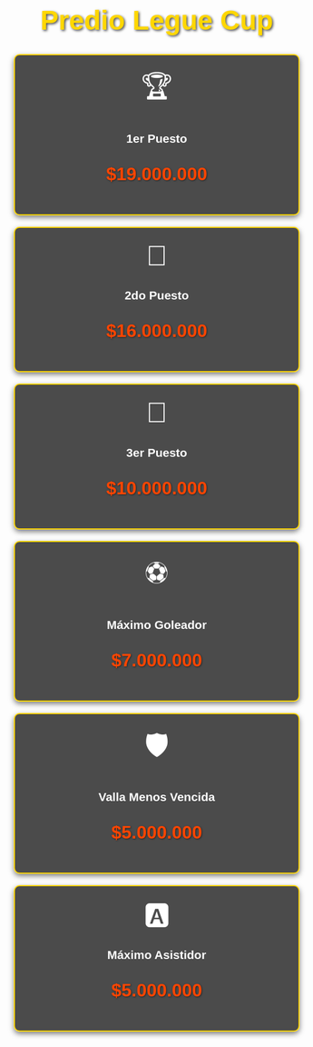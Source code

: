 <!DOCTYPE html>
<html lang="es">
<head>
    <meta charset="UTF-8">
    <meta name="viewport" content="width=device-width, initial-scale=1.0">
    <title>Predio Legue Cup</title>
    <style>
        body {
            font-family: 'Arial', sans-serif;
            background-image: url('https://example.com/futbol-background.jpg'); /* Cambia esto por una imagen de fondo relacionada con el fútbol */
            background-size: cover;
            color: #fff;
            text-align: center;
            padding: 50px;
            margin: 0;
        }
        h1 {
            color: #FFD700;
            font-size: 48px;
            text-shadow: 2px 2px 4px rgba(0, 0, 0, 0.7);
        }
        .premio {
            background-color: rgba(0, 0, 0, 0.7);
            border: 2px solid #FFD700;
            border-radius: 10px;
            padding: 20px;
            margin: 20px 0;
            box-shadow: 0 4px 10px rgba(0, 0, 0, 0.5);
            transition: transform 0.3s;
        }
        .premio:hover {
            transform: scale(1.05);
        }
        .cantidad {
            font-size: 32px;
            font-weight: bold;
            color: #FF4500;
            text-shadow: 1px 1px 3px rgba(0, 0, 0, 0.5);
        }
        .icono {
            font-size: 50px;
            margin-bottom: 10px;
        }
    </style>
</head>
<body>
    <h1>Predio Legue Cup</h1>
    <div class="premio">
        <div class="icono">🏆</div>
        <h2>1er Puesto</h2>
        <p class="cantidad">$19.000.000</p>
    </div>
    <div class="premio">
        <div class="icono">🥈</div>
        <h2>2do Puesto</h2>
        <p class="cantidad">$16.000.000</p>
    </div>
    <div class="premio">
        <div class="icono">🥉</div>
        <h2>3er Puesto</h2>
        <p class="cantidad">$10.000.000</p>
    </div>
    <div class="premio">
        <div class="icono">⚽</div>
        <h2>Máximo Goleador</h2>
        <p class="cantidad">$7.000.000</p>
    </div>
    <div class="premio">
        <div class="icono">🛡️</div>
        <h2>Valla Menos Vencida</h2>
        <p class="cantidad">$5.000.000</p>
    </div>
    <div class="premio">
        <div class="icono">🅰️</div>
        <h2>Máximo Asistidor</h2>
        <p class="cantidad">$5.000.000</p>
    </div>
</body>
</html>

